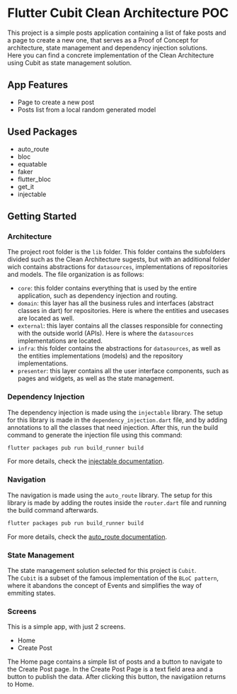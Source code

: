 # Flutter Cubit Clean Architecture POC

This project is a simple posts application containing a list of fake posts and a page to create a new one, that serves as a Proof of Concept for architecture, state management and dependency injection solutions.\
Here you can find a concrete implementation of the Clean Architecture using Cubit as state management solution.

## App Features

- Page to create a new post
- Posts list from a local random generated model

## Used Packages

- auto_route
- bloc
- equatable
- faker
- flutter_bloc
- get_it
- injectable

## Getting Started

### Architecture

The project root folder is the `lib` folder. This folder contains the subfolders divided such as the Clean Architecture sugests, but with an additional folder wich contains abstractions for `datasources`, implementations of repositories and models.
The file organization is as follows:

- `core`: this folder contains everything that is used by the entire application, such as dependency injection and routing.
- `domain`: this layer has all the business rules and interfaces (abstract classes in dart) for repositories. Here is where the entities and usecases are located as well.
- `external`: this layer contains all the classes responsible for connecting with the outside world (APIs). Here is where the `datasources` implementations are located.
- `infra`: this folder contains the abstractions for `datasources`, as well as the entities implementations (models) and the repository implementations.
- `presenter`: this layer contains all the user interface components, such as pages and widgets, as well as the state management.

### Dependency Injection

The dependency injection is made using the `injectable` library. The setup for this library is made in the `dependency_injection.dart` file, and by adding annotations to all the classes that need injection. After this, run the build command to generate the injection file using this command:

```dart
flutter packages pub run build_runner build  
```

For more details, check the [injectable documentation](https://pub.dev/packages/injectable).

### Navigation

The navigation is made using the `auto_route` library. The setup for this library is made by adding the routes inside the `router.dart` file and running the build command afterwards.

```dart
flutter packages pub run build_runner build  
```

For more details, check the [auto_route documentation](https://pub.dev/packages/auto_route).

### State Management

The state management solution selected for this project is `Cubit`.\
The `Cubit` is a subset of the famous implementation of the `BLoC pattern`, where it abandons the concept of Events and simplifies the way of emmiting states.

### Screens

This is a simple app, with just 2 screens.

- Home
- Create Post

The Home page contains a simple list of posts and a button to navigate to the Create Post page. In the Create Post Page is a text field area and a button to publish the data. After clicking this button, the navigatiion returns to Home.
